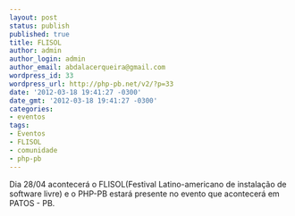 ```yaml
---
layout: post
status: publish
published: true
title: FLISOL
author: admin
author_login: admin
author_email: abdalacerqueira@gmail.com
wordpress_id: 33
wordpress_url: http://php-pb.net/v2/?p=33
date: '2012-03-18 19:41:27 -0300'
date_gmt: '2012-03-18 19:41:27 -0300'
categories:
- eventos
tags:
- Eventos
- FLISOL
- comunidade
- php-pb
---
```

<p>Dia 28/04 acontecerá o FLISOL(Festival Latino-americano de instalação de software livre) e o PHP-PB estará presente no evento que acontecerá em PATOS - PB.</p>
